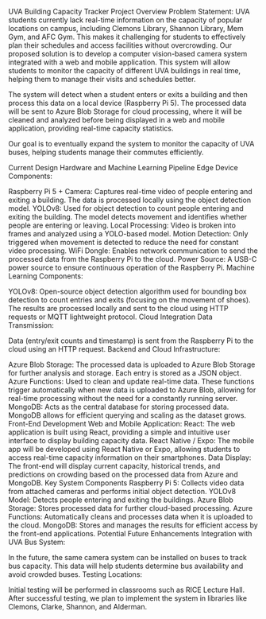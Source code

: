 UVA Building Capacity Tracker
Project Overview
Problem Statement:
UVA students currently lack real-time information on the capacity of popular locations on campus, including Clemons Library, Shannon Library, Mem Gym, and AFC Gym. This makes it challenging for students to effectively plan their schedules and access facilities without overcrowding. Our proposed solution is to develop a computer vision-based camera system integrated with a web and mobile application. This system will allow students to monitor the capacity of different UVA buildings in real time, helping them to manage their visits and schedules better.

The system will detect when a student enters or exits a building and then process this data on a local device (Raspberry Pi 5). The processed data will be sent to Azure Blob Storage for cloud processing, where it will be cleaned and analyzed before being displayed in a web and mobile application, providing real-time capacity statistics.

Our goal is to eventually expand the system to monitor the capacity of UVA buses, helping students manage their commutes efficiently.

Current Design
Hardware and Machine Learning Pipeline
Edge Device Components:

Raspberry Pi 5 + Camera: Captures real-time video of people entering and exiting a building. The data is processed locally using the object detection model.
YOLOv8: Used for object detection to count people entering and exiting the building.
The model detects movement and identifies whether people are entering or leaving.
Local Processing: Video is broken into frames and analyzed using a YOLO-based model.
Motion Detection: Only triggered when movement is detected to reduce the need for constant video processing.
WiFi Dongle: Enables network communication to send the processed data from the Raspberry Pi to the cloud.
Power Source: A USB-C power source to ensure continuous operation of the Raspberry Pi.
Machine Learning Components:

YOLOv8: Open-source object detection algorithm used for bounding box detection to count entries and exits (focusing on the movement of shoes).
The results are processed locally and sent to the cloud using HTTP requests or MQTT lightweight protocol.
Cloud Integration
Data Transmission:

Data (entry/exit counts and timestamp) is sent from the Raspberry Pi to the cloud using an HTTP request.
Backend and Cloud Infrastructure:

Azure Blob Storage: The processed data is uploaded to Azure Blob Storage for further analysis and storage. Each entry is stored as a JSON object.
Azure Functions: Used to clean and update real-time data. These functions trigger automatically when new data is uploaded to Azure Blob, allowing for real-time processing without the need for a constantly running server.
MongoDB: Acts as the central database for storing processed data. MongoDB allows for efficient querying and scaling as the dataset grows.
Front-End Development
Web and Mobile Application:
React: The web application is built using React, providing a simple and intuitive user interface to display building capacity data.
React Native / Expo: The mobile app will be developed using React Native or Expo, allowing students to access real-time capacity information on their smartphones.
Data Display:
The front-end will display current capacity, historical trends, and predictions on crowding based on the processed data from Azure and MongoDB.
Key System Components
Raspberry Pi 5: Collects video data from attached cameras and performs initial object detection.
YOLOv8 Model: Detects people entering and exiting the buildings.
Azure Blob Storage: Stores processed data for further cloud-based processing.
Azure Functions: Automatically cleans and processes data when it is uploaded to the cloud.
MongoDB: Stores and manages the results for efficient access by the front-end applications.
Potential Future Enhancements
Integration with UVA Bus System:

In the future, the same camera system can be installed on buses to track bus capacity. This data will help students determine bus availability and avoid crowded buses.
Testing Locations:

Initial testing will be performed in classrooms such as RICE Lecture Hall. After successful testing, we plan to implement the system in libraries like Clemons, Clarke, Shannon, and Alderman.
